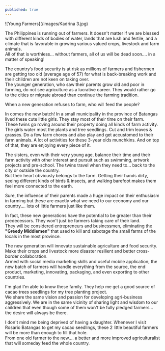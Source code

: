 ```yaml
---
published: true
---
```

![Young Farmers](/images/Kadrina 3.jpg)

The Philippines is running out of farmers. It doesn't matter if we are blessed with different kinds of bodies of water, lands that are lush and fertile, and a climate that is favorable in growing various valued crops, livestock and farm animals.   
All of that is worthless... without farmers, all of us will be dead soon.... in a matter of speaking!

The country’s food security is at risk as millions of farmers and fishermen are getting too old (average age of 57) for what is back-breaking work and their children are not keen on taking over.   
The younger generation, who saw their parents grow old and poor in farming, do not see agriculture as a lucrative career. They would rather go to the cities or migrate abroad than continue the farming tradition.

When a new generation refuses to farm, who will feed the people? 

In comes the new batch! In a small municipality in the province of Batangas lived these cute little girls. They stay most of their time on their farm.   
These twins go roving around their property doing all kinds of farm activity. The girls water most the plants and tree seedlings. Cut and trim leaves & grasses. Do a few farm chores and also play and get accustomed to their farm animals. 
A lot of activities for these 3-year olds munchkins. And on top of that, they are enjoying every piece of it. 

The sisters, even with their very young age, balance their time and their farm activity with other interest and pursuit such as swimming, artwork projects and pre-school. 
The twins travel when they need to... back to the city or outside the country.   
But their heart obviously belongs to the farm. Getting their hands dirty, seeing different kinds of birds & insects, and walking barefoot makes them feel more connected to the earth.

Sure, the influence of their parents made a huge impact on their enthusiasm in farming but these are exactly what we need to our economy and our country.... lots of little farmers just like them. 

In fact, these new generations have the potential to be greater than their predecessors. They won't just be farmers taking care of their land.   
They will be considered entrepreneurs and businessmen, eliminating the **"Greedy Middlemen"** that used to kill and sabotage the small farms of the locals in the most province. 

The new generation will innovate sustainable agriculture and food security. Make their crops and livestock more disaster resilient and better cross-border collaboration.   
Armed with social media marketing skills and useful mobile application, the new batch of farmers will handle everything from the source, the end product, marketing, innovating, packaging, and even exporting to other countries. 

I'm glad I'm able to know these family. They help me get a good source of cacao trees seedlings for my tree planting project.   
We share the same vision and passion for developing agri-business aggressively. 
We are in the same vicinity of sharing light and wisdom to our children that even though some of them won't be fully pledged farmers... the desire will always be there. 

I don't mind me being deprived of having a daughter. Whenever I visit Rosario Batangas to get my cacao seedlings, these 2 little beautiful farmers will be more than enough to fill that hole.   
From one old farmer to the new.... a better and more improved agriculturalist that will someday feed the whole country.
